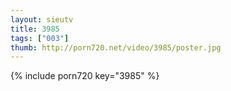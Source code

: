 ```yaml
--- 
layout: sieutv
title: 3985
tags: ["003"]
thumb: http://porn720.net/video/3985/poster.jpg
---
```

{% include porn720 key="3985" %} 
